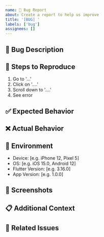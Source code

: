 ```yaml
---
name: 🐛 Bug Report
about: Create a report to help us improve
title: '[BUG] '
labels: ['bug']
assignees: []
---
```


## 🐛 Bug Description
<!-- A clear and concise description of what the bug is -->

## 🔄 Steps to Reproduce
1. Go to '...'
2. Click on '....'
3. Scroll down to '....'
4. See error

## ✅ Expected Behavior
<!-- A clear and concise description of what you expected to happen -->

## ❌ Actual Behavior
<!-- A clear and concise description of what actually happened -->

## 📱 Environment
- Device: [e.g. iPhone 12, Pixel 5]
- OS: [e.g. iOS 15.0, Android 12]
- Flutter Version: [e.g. 3.16.0]
- App Version: [e.g. 1.0.0]

## 📸 Screenshots
<!-- If applicable, add screenshots to help explain your problem -->

## 📋 Additional Context
<!-- Add any other context about the problem here -->

## 🔗 Related Issues
<!-- Link to related issues if any -->